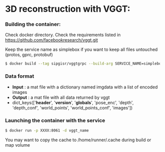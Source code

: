 # 3D reconstruction with VGGT:
### Building the container:
Check docker directory. Check the requirements listed in 
https://github.com/facebookresearch/vggt.git

Keep the service name as simplebox if you want to keep all files untouched (protos, gprc, protobuf)

```bash
$ docker build --tag sipgisr/vggtgrpc --build-arg SERVICE_NAME=simplebox -f docker/Dockerfile .
```

### Data format 


- **Input** : a mat file with a dictionary named imgdata with a list of encoded images
- **Output** : a mat file with all data returned by vggt
- dict_keys(['__header__', '__version__', '__globals__', 'pose_enc', 'depth', 'depth_conf', 'world_points', 'world_points_conf', 'images'])

### Launching the container with the service

```bash
$ docker run -p XXXX:8061 -d vggt_name 
```
You may want to copy the cache to /home/runner/.cache during build or map volume

